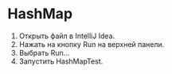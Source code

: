 # HashMap
1. Открыть файл в IntelliJ Idea.
2. Нажать на кнопку Run на верхней панели.
3. Выбрать Run... 
4. Запустить HashMapTest.
